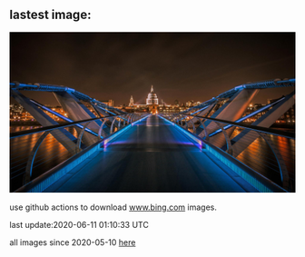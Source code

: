 ## lastest image:
![](images/WobblyBridge.jpg)

use github actions to download www.bing.com images.

last update:2020-06-11 01:10:33 UTC

all images since 2020-05-10 [here](https://github.com/counter2015/bing-daily-images/tree/master/images) 
